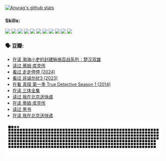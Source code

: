 
[![Anurag's github stats](https://github-readme-stats.vercel.app/api?username=w940853815)](https://github.com/anuraghazra/github-readme-stats)

### Skills:

<code><img height="32" src="https://cdn.jsdelivr.net/npm/simple-icons@v5/icons/python.svg"></code>
<code><img height="32" src="https://cdn.jsdelivr.net/npm/simple-icons@v5/icons/javascript.svg"></code>
<code><img height="32" src="https://cdn.jsdelivr.net/npm/simple-icons@v5/icons/django.svg"></code>
<code><img height="32" src="https://cdn.jsdelivr.net/npm/simple-icons@v5/icons/flask.svg"></code>
<code><img height="32" src="https://cdn.jsdelivr.net/npm/simple-icons@v5/icons/vuetify.svg"></code>
<code><img height="32" src="https://cdn.jsdelivr.net/npm/simple-icons@v5/icons/git.svg"></code>
<code><img height="32" src="https://cdn.jsdelivr.net/npm/simple-icons@v5/icons/docker.svg"></code>
<code><img height="32" src="https://cdn.jsdelivr.net/npm/simple-icons@v5/icons/postgresql.svg"></code>
<code><img height="32" src="https://cdn.jsdelivr.net/npm/simple-icons@v5/icons/elasticsearch.svg"></code>
<code><img height="32" src="https://cdn.jsdelivr.net/npm/simple-icons@v5/icons/macos.svg"></code>
<code><img height="32" src="https://cdn.jsdelivr.net/npm/simple-icons@v5/icons/linux.svg"></code>

### 🗣 豆瓣:

<!-- DOUBAN-ACTIVITIES:START -->
- [在读 渤海小吏的封建脉络百战系列：楚汉双雄](https://www.douban.com/people/136069238/status/4700950146/?_i=25545654)
- [读过 蒂姆·库克传](https://www.douban.com/people/136069238/status/4700949869/?_i=25545654)
- [看过 走走停停‎ (2024)](https://www.douban.com/people/136069238/status/4684430230/?_i=25545654)
- [看过 非诚勿扰3‎ (2023)](https://www.douban.com/people/136069238/status/4676324100/?_i=25545654)
- [在看 真探 第一季 True Detective Season 1‎ (2014)](https://www.douban.com/people/136069238/status/4673382852/?_i=25545655)
- [在读 三体全集](https://www.douban.com/people/136069238/status/4672842521/?_i=25545655)
- [读过 我在北京送快递](https://www.douban.com/people/136069238/status/4672842036/?_i=25545655)
- [在读 蒂姆·库克传](https://www.douban.com/people/136069238/status/4663517053/?_i=25545655)
- [读过 黑书](https://www.douban.com/people/136069238/status/4663516022/?_i=25545655)
- [在读 我在北京送快递](https://www.douban.com/people/136069238/status/4658098365/?_i=25545655)
<!-- DOUBAN-ACTIVITIES:END -->


![Snake animation](https://raw.githubusercontent.com/w940853815/w940853815/output/github-contribution-grid-snake.svg)

<!--
**w940853815/w940853815** is a ✨ _special_ ✨ repository because its `README.md` (this file) appears on your GitHub profile.

Here are some ideas to get you started:

- 🔭 I’m currently working on ...
- 🌱 I’m currently learning ...
- 👯 I’m looking to collaborate on ...
- 🤔 I’m looking for help with ...
- 💬 Ask me about ...
- 📫 How to reach me: ...
- 😄 Pronouns: ...
- ⚡ Fun fact: ...
-->
